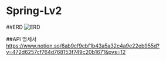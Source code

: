 # Spring-Lv2

##ERD
![ERD](https://github.com/NHclub/Spring-Lv2/assets/123149367/4b3a2282-63ee-41ac-acf4-84e604b110ca)

##API 명세서
https://www.notion.so/6ab9cf9cbf1b43a5a32c4a9e22eb955d?v=472d6257cf764d768153f749c20b1671&pvs=12
